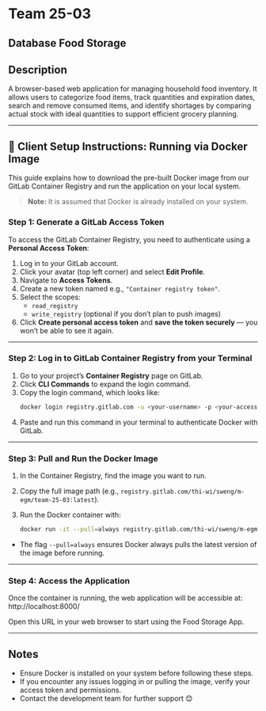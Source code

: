 # Team 25-03

## Database Food Storage

## Description
A browser-based web application for managing household food inventory. It allows users to categorize food items, track quantities and expiration dates, search and remove consumed items, and identify shortages by comparing actual stock with ideal quantities to support efficient grocery planning.

---

## 🚀 Client Setup Instructions: Running via Docker Image

This guide explains how to download the pre-built Docker image from our GitLab Container Registry and run the application on your local system.

> **Note:** It is assumed that Docker is already installed on your system.

### Step 1: Generate a GitLab Access Token

To access the GitLab Container Registry, you need to authenticate using a **Personal Access Token**:

1. Log in to your GitLab account.
2. Click your avatar (top left corner) and select **Edit Profile**.
3. Navigate to **Access Tokens**.
4. Create a new token named e.g., `"Container registry token"`.
5. Select the scopes:
   - `read_registry`
   - `write_registry` (optional if you don’t plan to push images)
6. Click **Create personal access token** and **save the token securely** — you won’t be able to see it again.

---

### Step 2: Log in to GitLab Container Registry from your Terminal

1. Go to your project’s **Container Registry** page on GitLab.
2. Click **CLI Commands** to expand the login command.
3. Copy the login command, which looks like:
   ```bash
   docker login registry.gitlab.com -u <your-username> -p <your-access-token>
   ```
4. Paste and run this command in your terminal to authenticate Docker with GitLab.

---

### Step 3: Pull and Run the Docker Image

1. In the Container Registry, find the image you want to run.
2. Copy the full image path (e.g., `registry.gitlab.com/thi-wi/sweng/m-egm/team-25-03:latest`).
3. Run the Docker container with:

    ```bash
    docker run -it --pull=always registry.gitlab.com/thi-wi/sweng/m-egm/team-25-03:latest
    ```

- The flag `--pull=always` ensures Docker always pulls the latest version of the image before running.

---

### Step 4: Access the Application

Once the container is running, the web application will be accessible at:
http://localhost:8000/

Open this URL in your web browser to start using the Food Storage App.

---

## Notes

- Ensure Docker is installed on your system before following these steps.
- If you encounter any issues logging in or pulling the image, verify your access token and permissions.
- Contact the development team for further support 😊